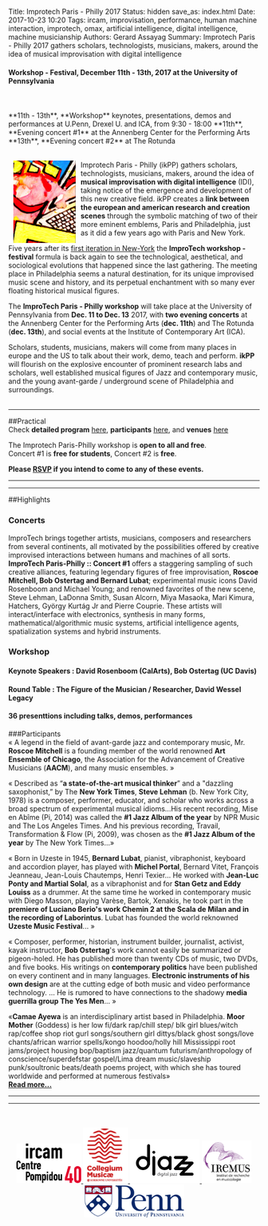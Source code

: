 Title: Improtech Paris - Philly 2017 
Status: hidden 
save_as: index.html
Date: 2017-10-23 10:20
Tags: ircam, improvisation, performance, human machine interaction, improtech, omax, artificial intelligence, digital intelligence, machine musicianship
Authors: Gerard Assayag
Summary: Improtech Paris - Philly 2017 gathers scholars, technologists, musicians, makers, around the idea of musical improvisation with digital intelligence 

#### Workshop - Festival, December 11th - 13th, 2017 at the University of Pennsylvania 
<br>
<br>
**11th - 13th**, **Workshop** keynotes, presentations, demos and performances at U.Penn, Drexel U. and ICA,  from 9:30 - 18:00  
**11th**, **Evening concert #1** at the Annenberg Center for the Performing Arts  
**13th**, **Evening concert #2** at The Rotunda  
<br>
<br>


<img src="../images/IKPoster_Frag12.png" width="125" style="float:left" hspace="10">Improtech Paris - Philly (ikPP) gathers scholars, technologists, musicians, makers, around the idea of **musical improvisation with digital intelligence** (IDI), taking notice of the emergence and development of this new creative field.
ikPP creates a **link between the european and american research and creation scenes** through the symbolic matching of two of their more eminent emblems, Paris and Philadelphia, just as it did a few years ago with Paris and New York.

Five years after its [first iteration in New-York](http://repmus.ircam.fr/improtechpny) the **ImproTech workshop - festival** formula is back again to see the technological, aesthetical, and sociological evolutions that happened since the last gathering.  The meeting place in Philadelphia seems a natural destination, for its unique improvised music scene and history, and its perpetual enchantment with so many ever floating historical musical figures.

The **ImproTech Paris - Philly workshop** will take place at the University of Pennsylvania from **Dec. 11 to Dec. 13** 2017, with **two evening concerts** at the Annenberg Center for the Performing Arts (**dec. 11th**) and The Rotunda (**dec. 13th**), and social events at the Institute of Contemporary Art (ICA).
 
Scholars, students, musicians, makers will come from many places in europe and the US to talk about their work, demo, teach and perform. **ikPP** will flourish on the explosive encounter of prominent research labs and scholars, well established musical figures of Jazz and contemporary music, and the young avant-garde / underground scene of Philadelphia and surroundings.
<br><br>

---
##Practical
<br>
Check **detailed program** [here]({filename}/pages/Program.md), **participants** [here]({filename}/pages/Bios.md), and **venues**  [here]({filename}/pages/Venues.md)

The Improtech Paris-Philly workshop is **open to all and free**.  
Concert #1 is **free for students**, Concert #2 is **free**.

**Please [RSVP]({filename}/pages/RSVP.md) if you intend to come to any of these events.**  

---

---

##Highlights

### Concerts

ImproTech brings together artists, musicians, composers and researchers from several continents, all motivated by the possibilities offered by creative improvised interactions between humans and machines of all sorts.  
**ImproTech Paris-Philly :: Concert #1** offers a staggering sampling of such creative alliances, featuring legendary figures of free improvisation, **Roscoe Mitchell, Bob Ostertag and Bernard Lubat**; experimental music icons David Rosenboom and Michael Young; and renowned favorites of the new scene, Steve Lehman, LaDonna Smith, Susan Alcorn, Miya Masaoka, Mari Kimura, Hatchers, György Kurtág Jr and Pierre Couprie. These artists will interact/interface with electronics, synthesis in many forms, mathematical/algorithmic music systems, artificial intelligence agents, spatialization systems and hybrid instruments.

### Workshop

#### Keynote Speakers : David Rosenboom (CalArts), Bob Ostertag (UC Davis)

#### Round Table : The Figure of the Musician / Researcher, David Wessel Legacy

#### 36 presenttions including talks, demos, performances


###Participants
<br>
«  A legend in the field of avant-garde jazz and contemporary music, Mr. **Roscoe Mitchell** is a founding member of the world renowned **Art Ensemble of Chicago**, the Association for the Advancement of Creative Musicians (**AACM**), and many music ensembles. » 

«  Described as “**a state-of-the-art musical thinker**” and a "dazzling saxophonist,” by The **New York Times**, **Steve Lehman** (b. New York City, 1978) is a composer, performer, educator, and scholar who works across a broad spectrum of experimental musical idioms...His recent recording, Mise en Abîme (Pi, 2014) was called the **#1 Jazz Album of the year** by NPR Music and The Los Angeles Times. And his previous recording, Travail, Transformation & Flow (Pi, 2009), was chosen as the **#1 Jazz Album of the year** by The New York Times...» 

«  Born in Uzeste in 1945, **Bernard Lubat**, pianist, vibraphonist, keyboard and accordion player, has played with  **Michel Portal**, Bernard Vitet, François Jeanneau, Jean-Louis Chautemps, Henri Texier… He worked with **Jean-Luc Ponty and Martial Solal**, as a vibraphonist and for **Stan Getz and Eddy Louiss** as a drummer. At the same time he worked in contemporary music with Diego Masson, playing Varèse, Bartok, Xenakis, he took part in the **premiere of Luciano Berio's work Chemin 2 at the Scala de Milan and in the recording of Laborintus**. Lubat has founded the world reknowned **Uzeste Music Festival**... » 

« Composer, performer, historian, instrument builder, journalist, activist, kayak instructor, **Bob Ostertag**'s work cannot easily be summarized or pigeon-holed. He has published more than twenty CDs of music, two DVDs, and five books. His writings on **contemporary politics** have been published on every continent and in many languages. **Electronic instruments of his own design** are at the cutting edge of both music and video performance technology. ... He is rumored to have connections to the shadowy **media guerrilla group The Yes Men**… » 

«**Camae Ayewa** is an interdisciplinary artist based in Philadelphia. **Moor Mother** (Goddess) is her low fi/dark rap/chill step/ blk girl blues/witch rap/coffee shop riot gurl songs/southern girl dittys/black ghost songs/love chants/african warrior spells/kongo hoodoo/holly hill Mississippi root jams/project housing bop/baptism jazz/quantum futurism/anthropology of conscience/superdefstar gospel/Lima dream music/slaveship punk/soultronic beats/death poems project, with which she has toured worldwide and performed at numerous festivals» 
<br>
**[Read more...]({filename}/pages/Highlights.md)**  

---

---

<p align="center">
<br><br>
<a target="_blank" href="https://www.w3schools.com"> <img  src="../images/LOGO.Ircam.jpg" width="130"> </a>
<a target="_blank" href="https://www.w3schools.com"> <img  src="../images/collegium-logo.png" width="90"> </a>
<a target="_blank" href="https://www.w3schools.com"> <img  src="../images/DjazzLOGO.png" width="140"> </a>
<a target="_blank" href="https://www.w3schools.com"> <img  src="../images/logo-iremus.png" width="100"> </a>
<a target="_blank" href="https://www.w3schools.com"> <img  src="../images/penn_fulllogo.gif" width="200"> </a>
<br><br><br><br>
</p>
